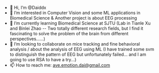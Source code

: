 - 👋 Hi, I’m @Daiddx
- 👀 I’m interested in Computer Vision and some ML applications in Biomedical Science  & Another project is about EEG processing
- 🌱 I’m currently learning Biomedical Science at SJTU (Lab in Tianle Xu and Binlei Zhao -- Two totally different research fields, but I find it fascinating to solve the problem of the brain from different perspectives......)
- 💞️ I’m looking to collaborate on mice tracking and fine behavioral analysis / about the analysis of EEG using ML (I have trained some svm to distinguish the pattern of EEG but unfortunately failed... and I am going to use RSA to have a try...)
- 📫 How to reach me: ave.emotion.dai@gmail.com

<!---
Daiddx/Daiddx is a ✨ special ✨ repository because its `README.md` (this file) appears on your GitHub profile.
You can click the Preview link to take a look at your changes.
--->
